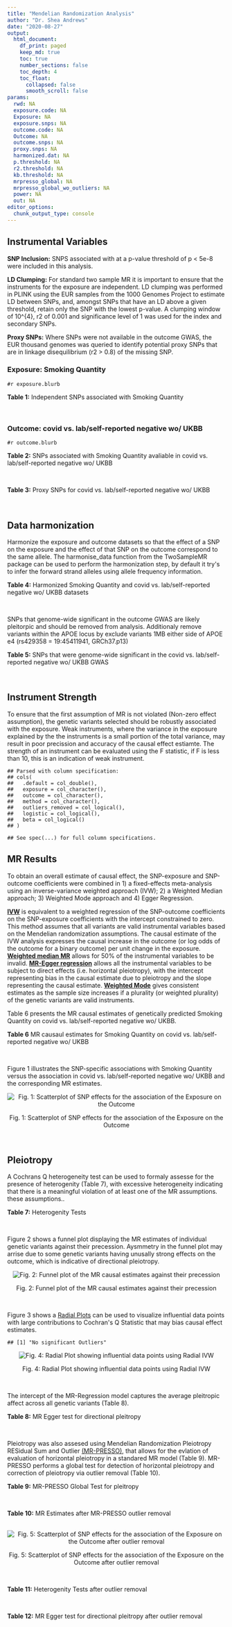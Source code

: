 ```yaml
---
title: "Mendelian Randomization Analysis"
author: "Dr. Shea Andrews"
date: "2020-08-27"
output:
  html_document:
    df_print: paged
    keep_md: true
    toc: true
    number_sections: false
    toc_depth: 4
    toc_float:
      collapsed: false
      smooth_scroll: false
params:
  rwd: NA
  exposure.code: NA
  Exposure: NA
  exposure.snps: NA
  outcome.code: NA
  Outcome: NA
  outcome.snps: NA
  proxy.snps: NA
  harmonized.dat: NA
  p.threshold: NA
  r2.threshold: NA
  kb.threshold: NA
  mrpresso_global: NA
  mrpresso_global_wo_outliers: NA
  power: NA
  out: NA
editor_options:
  chunk_output_type: console
---
```







## Instrumental Variables
**SNP Inclusion:** SNPS associated with at a p-value threshold of p < 5e-8 were included in this analysis.
<br>

**LD Clumping:** For standard two sample MR it is important to ensure that the instruments for the exposure are independent. LD clumping was performed in PLINK using the EUR samples from the 1000 Genomes Project to estimate LD between SNPs, and, amongst SNPs that have an LD above a given threshold, retain only the SNP with the lowest p-value. A clumping window of 10^{4}, r2 of 0.001 and significance level of 1 was used for the index and secondary SNPs.
<br>

**Proxy SNPs:** Where SNPs were not available in the outcome GWAS, the EUR thousand genomes was queried to identify potential proxy SNPs that are in linkage disequilibrium (r2 > 0.8) of the missing SNP.
<br>

### Exposure: Smoking Quantity
`#r exposure.blurb`
<br>

**Table 1:** Independent SNPs associated with Smoking Quantity
<div data-pagedtable="false">
  <script data-pagedtable-source type="application/json">
{"columns":[{"label":["SNP"],"name":[1],"type":["chr"],"align":["left"]},{"label":["CHROM"],"name":[2],"type":["dbl"],"align":["right"]},{"label":["POS"],"name":[3],"type":["dbl"],"align":["right"]},{"label":["REF"],"name":[4],"type":["chr"],"align":["left"]},{"label":["ALT"],"name":[5],"type":["chr"],"align":["left"]},{"label":["AF"],"name":[6],"type":["dbl"],"align":["right"]},{"label":["BETA"],"name":[7],"type":["dbl"],"align":["right"]},{"label":["SE"],"name":[8],"type":["dbl"],"align":["right"]},{"label":["Z"],"name":[9],"type":["dbl"],"align":["right"]},{"label":["P"],"name":[10],"type":["dbl"],"align":["right"]},{"label":["N"],"name":[11],"type":["dbl"],"align":["right"]},{"label":["TRAIT"],"name":[12],"type":["chr"],"align":["left"]}],"data":[{"1":"rs2072659","2":"1","3":"154548521","4":"C","5":"G","6":"0.1050","7":"-0.0359","8":"0.00526","9":"-6.825095","10":"1.71e-12","11":"263954","12":"smkcpd"},{"1":"rs2084533","2":"3","3":"16872929","4":"C","5":"T","6":"0.3190","7":"0.0166","8":"0.00293","9":"5.665529","10":"1.22e-08","11":"263954","12":"smkcpd"},{"1":"rs7431710","2":"3","3":"48935583","4":"G","5":"A","6":"0.6440","7":"-0.0173","8":"0.00287","9":"-6.027875","10":"1.82e-09","11":"263954","12":"smkcpd"},{"1":"rs11725618","2":"4","3":"67053769","4":"T","5":"C","6":"0.2870","7":"0.0187","8":"0.00319","9":"5.862069","10":"4.67e-09","11":"263954","12":"smkcpd"},{"1":"rs787362","2":"4","3":"67904931","4":"T","5":"A","6":"0.4520","7":"0.0151","8":"0.00276","9":"5.471014","10":"4.50e-08","11":"263954","12":"smkcpd"},{"1":"rs806798","2":"6","3":"26214473","4":"T","5":"C","6":"0.5430","7":"-0.0155","8":"0.00279","9":"-5.555556","10":"2.48e-08","11":"263954","12":"smkcpd"},{"1":"rs215600","2":"7","3":"32333642","4":"G","5":"A","6":"0.6400","7":"-0.0246","8":"0.00287","9":"-8.571429","10":"1.10e-17","11":"263954","12":"smkcpd"},{"1":"rs73229090","2":"8","3":"27442127","4":"C","5":"A","6":"0.1130","7":"0.0282","8":"0.00447","9":"6.308725","10":"2.44e-10","11":"263954","12":"smkcpd"},{"1":"rs58379124","2":"8","3":"42579203","4":"T","5":"C","6":"0.7480","7":"0.0337","8":"0.00331","9":"10.181269","10":"9.00e-25","11":"263954","12":"smkcpd"},{"1":"rs790564","2":"8","3":"64604218","4":"A","5":"C","6":"0.7190","7":"-0.0205","8":"0.00310","9":"-6.612903","10":"3.97e-11","11":"263954","12":"smkcpd"},{"1":"rs3025383","2":"9","3":"136502369","4":"T","5":"C","6":"0.1800","7":"-0.0292","8":"0.00359","9":"-8.133705","10":"2.22e-16","11":"263954","12":"smkcpd"},{"1":"rs7951365","2":"11","3":"16377044","4":"T","5":"C","6":"0.3060","7":"0.0196","8":"0.00301","9":"6.511628","10":"6.63e-11","11":"263954","12":"smkcpd"},{"1":"rs75494138","2":"11","3":"46465361","4":"C","5":"T","6":"0.0618","7":"0.0295","8":"0.00523","9":"5.640535","10":"1.45e-08","11":"263954","12":"smkcpd"},{"1":"rs7928017","2":"11","3":"113448762","4":"C","5":"A","6":"0.4130","7":"-0.0165","8":"0.00280","9":"-5.892857","10":"3.14e-09","11":"263954","12":"smkcpd"},{"1":"rs632811","2":"15","3":"59155050","4":"A","5":"G","6":"0.3510","7":"-0.0190","8":"0.00328","9":"-5.792683","10":"1.03e-08","11":"263954","12":"smkcpd"},{"1":"rs8034191","2":"15","3":"78806023","4":"T","5":"C","6":"0.3280","7":"0.0906","8":"0.00292","9":"31.027397","10":"4.80e-211","11":"263954","12":"smkcpd"},{"1":"rs2386571","2":"16","3":"52074123","4":"A","5":"C","6":"0.5700","7":"-0.0159","8":"0.00278","9":"-5.719424","10":"1.03e-08","11":"263954","12":"smkcpd"},{"1":"rs4785587","2":"16","3":"89772619","4":"G","5":"A","6":"0.5110","7":"-0.0171","8":"0.00283","9":"-6.042403","10":"1.27e-09","11":"263954","12":"smkcpd"},{"1":"rs895330","2":"19","3":"4060707","4":"C","5":"G","6":"0.2060","7":"-0.0198","8":"0.00360","9":"-5.500000","10":"2.68e-08","11":"263954","12":"smkcpd"},{"1":"rs34406232","2":"19","3":"41305530","4":"C","5":"A","6":"0.0259","7":"-0.0739","8":"0.00833","9":"-8.871549","10":"1.33e-18","11":"263954","12":"smkcpd"},{"1":"rs56113850","2":"19","3":"41353107","4":"T","5":"C","6":"0.5680","7":"0.0560","8":"0.00291","9":"19.243986","10":"1.10e-81","11":"263954","12":"smkcpd"},{"1":"rs2424888","2":"20","3":"31047533","4":"G","5":"A","6":"0.4050","7":"0.0170","8":"0.00287","9":"5.923345","10":"2.76e-09","11":"263954","12":"smkcpd"},{"1":"rs2273500","2":"20","3":"61986949","4":"T","5":"C","6":"0.1590","7":"0.0347","8":"0.00398","9":"8.718593","10":"2.47e-18","11":"263954","12":"smkcpd"}],"options":{"columns":{"min":{},"max":[10]},"rows":{"min":[10],"max":[10]},"pages":{}}}
  </script>
</div>
<br>

### Outcome: covid vs. lab/self-reported negative wo/ UKBB
`#r outcome.blurb`
<br>

**Table 2:** SNPs associated with Smoking Quantity avaliable in covid vs. lab/self-reported negative wo/ UKBB
<div data-pagedtable="false">
  <script data-pagedtable-source type="application/json">
{"columns":[{"label":["SNP"],"name":[1],"type":["chr"],"align":["left"]},{"label":["CHROM"],"name":[2],"type":["dbl"],"align":["right"]},{"label":["POS"],"name":[3],"type":["dbl"],"align":["right"]},{"label":["REF"],"name":[4],"type":["chr"],"align":["left"]},{"label":["ALT"],"name":[5],"type":["chr"],"align":["left"]},{"label":["AF"],"name":[6],"type":["dbl"],"align":["right"]},{"label":["BETA"],"name":[7],"type":["dbl"],"align":["right"]},{"label":["SE"],"name":[8],"type":["dbl"],"align":["right"]},{"label":["Z"],"name":[9],"type":["dbl"],"align":["right"]},{"label":["P"],"name":[10],"type":["dbl"],"align":["right"]},{"label":["N"],"name":[11],"type":["dbl"],"align":["right"]},{"label":["TRAIT"],"name":[12],"type":["chr"],"align":["left"]}],"data":[{"1":"rs2072659","2":"1","3":"154548521","4":"C","5":"G","6":"0.1007260","7":"-0.07199500","8":"0.078805","9":"-0.913584163","10":"0.36090","11":"5","12":"covid_vs._lab/self-reported_negative__woUKBB"},{"1":"rs2084533","2":"3","3":"16872929","4":"C","5":"T","6":"0.3500730","7":"-0.02886700","8":"0.044451","9":"-0.649412000","10":"0.51610","11":"6","12":"covid_vs._lab/self-reported_negative__woUKBB"},{"1":"rs7431710","2":"3","3":"48935583","4":"G","5":"A","6":"0.6480000","7":"-0.00210010","8":"0.044872","9":"-0.046802015","10":"0.96270","11":"6","12":"covid_vs._lab/self-reported_negative__woUKBB"},{"1":"rs11725618","2":"4","3":"67053769","4":"T","5":"C","6":"0.3133190","7":"-0.00099733","8":"0.050621","9":"-0.019701902","10":"0.98430","11":"5","12":"covid_vs._lab/self-reported_negative__woUKBB"},{"1":"rs787362","2":"4","3":"67904931","4":"T","5":"A","6":"0.4696250","7":"-0.05044000","8":"0.042737","9":"-1.180241945","10":"0.23790","11":"6","12":"covid_vs._lab/self-reported_negative__woUKBB"},{"1":"rs806798","2":"6","3":"26214473","4":"T","5":"C","6":"0.5404810","7":"-0.01689300","8":"0.042366","9":"-0.398739555","10":"0.69010","11":"6","12":"covid_vs._lab/self-reported_negative__woUKBB"},{"1":"rs215600","2":"7","3":"32333642","4":"G","5":"A","6":"0.6815510","7":"0.06052200","8":"0.043764","9":"1.382917466","10":"0.16670","11":"6","12":"covid_vs._lab/self-reported_negative__woUKBB"},{"1":"rs73229090","2":"8","3":"27442127","4":"C","5":"A","6":"0.1161950","7":"0.05153800","8":"0.068799","9":"0.749109725","10":"0.45380","11":"6","12":"covid_vs._lab/self-reported_negative__woUKBB"},{"1":"rs58379124","2":"8","3":"42579203","4":"T","5":"C","6":"0.7637810","7":"-0.00785630","8":"0.050670","9":"-0.155048352","10":"0.87680","11":"5","12":"covid_vs._lab/self-reported_negative__woUKBB"},{"1":"rs790564","2":"8","3":"64604218","4":"A","5":"C","6":"0.7583510","7":"0.07720800","8":"0.048791","9":"1.582422988","10":"0.11360","11":"6","12":"covid_vs._lab/self-reported_negative__woUKBB"},{"1":"rs3025383","2":"9","3":"136502369","4":"T","5":"C","6":"0.1737550","7":"-0.09184800","8":"0.055655","9":"-1.650309945","10":"0.09888","11":"5","12":"covid_vs._lab/self-reported_negative__woUKBB"},{"1":"rs7951365","2":"11","3":"16377044","4":"T","5":"C","6":"0.2905450","7":"0.00391930","8":"0.047414","9":"0.082661239","10":"0.93410","11":"5","12":"covid_vs._lab/self-reported_negative__woUKBB"},{"1":"rs75494138","2":"11","3":"46465361","4":"C","5":"T","6":"0.0567235","7":"0.07269900","8":"0.076340","9":"0.952305476","10":"0.34090","11":"6","12":"covid_vs._lab/self-reported_negative__woUKBB"},{"1":"rs7928017","2":"11","3":"113448762","4":"C","5":"A","6":"0.3851890","7":"-0.03878500","8":"0.042484","9":"-0.912931927","10":"0.36130","11":"6","12":"covid_vs._lab/self-reported_negative__woUKBB"},{"1":"rs632811","2":"15","3":"59155050","4":"A","5":"G","6":"0.3428420","7":"0.12393000","8":"0.080242","9":"1.544453030","10":"0.12250","11":"5","12":"covid_vs._lab/self-reported_negative__woUKBB"},{"1":"rs8034191","2":"15","3":"78806023","4":"T","5":"C","6":"0.3331520","7":"-0.00709190","8":"0.044441","9":"-0.159580117","10":"0.87320","11":"6","12":"covid_vs._lab/self-reported_negative__woUKBB"},{"1":"rs2386571","2":"16","3":"52074123","4":"A","5":"C","6":"0.6096360","7":"0.05074000","8":"0.043404","9":"1.169016680","10":"0.24240","11":"5","12":"covid_vs._lab/self-reported_negative__woUKBB"},{"1":"rs4785587","2":"16","3":"89772619","4":"G","5":"A","6":"0.5620230","7":"0.06023500","8":"0.044544","9":"1.352258441","10":"0.17630","11":"5","12":"covid_vs._lab/self-reported_negative__woUKBB"},{"1":"rs895330","2":"19","3":"4060707","4":"C","5":"G","6":"0.1496550","7":"0.08305300","8":"0.055207","9":"1.504392559","10":"0.13250","11":"5","12":"covid_vs._lab/self-reported_negative__woUKBB"},{"1":"rs34406232","2":"19","3":"41305530","4":"C","5":"A","6":"0.0251468","7":"-0.03042400","8":"0.121860","9":"-0.249663548","10":"0.80280","11":"6","12":"covid_vs._lab/self-reported_negative__woUKBB"},{"1":"rs56113850","2":"19","3":"41353107","4":"T","5":"C","6":"0.5750370","7":"0.02157200","8":"0.045515","9":"0.473953642","10":"0.63550","11":"4","12":"covid_vs._lab/self-reported_negative__woUKBB"},{"1":"rs2424888","2":"20","3":"31047533","4":"G","5":"A","6":"0.4344230","7":"-0.04345300","8":"0.083968","9":"-0.517494760","10":"0.60480","11":"4","12":"covid_vs._lab/self-reported_negative__woUKBB"},{"1":"rs2273500","2":"20","3":"61986949","4":"T","5":"C","6":"0.1678790","7":"-0.00049174","8":"0.060481","9":"-0.008130487","10":"0.99350","11":"6","12":"covid_vs._lab/self-reported_negative__woUKBB"}],"options":{"columns":{"min":{},"max":[10]},"rows":{"min":[10],"max":[10]},"pages":{}}}
  </script>
</div>
<br>

**Table 3:** Proxy SNPs for covid vs. lab/self-reported negative wo/ UKBB
<div data-pagedtable="false">
  <script data-pagedtable-source type="application/json">
{"columns":[{"label":["proxy.outcome"],"name":[1],"type":["lgl"],"align":["right"]},{"label":["target_snp"],"name":[2],"type":["lgl"],"align":["right"]},{"label":["proxy_snp"],"name":[3],"type":["lgl"],"align":["right"]},{"label":["ld.r2"],"name":[4],"type":["lgl"],"align":["right"]},{"label":["Dprime"],"name":[5],"type":["lgl"],"align":["right"]},{"label":["ref.proxy"],"name":[6],"type":["lgl"],"align":["right"]},{"label":["alt.proxy"],"name":[7],"type":["lgl"],"align":["right"]},{"label":["CHROM"],"name":[8],"type":["lgl"],"align":["right"]},{"label":["POS"],"name":[9],"type":["lgl"],"align":["right"]},{"label":["ALT.proxy"],"name":[10],"type":["lgl"],"align":["right"]},{"label":["REF.proxy"],"name":[11],"type":["lgl"],"align":["right"]},{"label":["AF"],"name":[12],"type":["lgl"],"align":["right"]},{"label":["BETA"],"name":[13],"type":["lgl"],"align":["right"]},{"label":["SE"],"name":[14],"type":["lgl"],"align":["right"]},{"label":["P"],"name":[15],"type":["lgl"],"align":["right"]},{"label":["N"],"name":[16],"type":["lgl"],"align":["right"]},{"label":["ref"],"name":[17],"type":["lgl"],"align":["right"]},{"label":["alt"],"name":[18],"type":["lgl"],"align":["right"]},{"label":["ALT"],"name":[19],"type":["lgl"],"align":["right"]},{"label":["REF"],"name":[20],"type":["lgl"],"align":["right"]},{"label":["PHASE"],"name":[21],"type":["lgl"],"align":["right"]}],"data":[{"1":"NA","2":"NA","3":"NA","4":"NA","5":"NA","6":"NA","7":"NA","8":"NA","9":"NA","10":"NA","11":"NA","12":"NA","13":"NA","14":"NA","15":"NA","16":"NA","17":"NA","18":"NA","19":"NA","20":"NA","21":"NA"}],"options":{"columns":{"min":{},"max":[10]},"rows":{"min":[10],"max":[10]},"pages":{}}}
  </script>
</div>
<br>

## Data harmonization
Harmonize the exposure and outcome datasets so that the effect of a SNP on the exposure and the effect of that SNP on the outcome correspond to the same allele. The harmonise_data function from the TwoSampleMR package can be used to perform the harmonization step, by default it try's to infer the forward strand alleles using allele frequency information.
<br>

**Table 4:** Harmonized Smoking Quantity and covid vs. lab/self-reported negative wo/ UKBB datasets
<div data-pagedtable="false">
  <script data-pagedtable-source type="application/json">
{"columns":[{"label":["SNP"],"name":[1],"type":["chr"],"align":["left"]},{"label":["effect_allele.exposure"],"name":[2],"type":["chr"],"align":["left"]},{"label":["other_allele.exposure"],"name":[3],"type":["chr"],"align":["left"]},{"label":["effect_allele.outcome"],"name":[4],"type":["chr"],"align":["left"]},{"label":["other_allele.outcome"],"name":[5],"type":["chr"],"align":["left"]},{"label":["beta.exposure"],"name":[6],"type":["dbl"],"align":["right"]},{"label":["beta.outcome"],"name":[7],"type":["dbl"],"align":["right"]},{"label":["eaf.exposure"],"name":[8],"type":["dbl"],"align":["right"]},{"label":["eaf.outcome"],"name":[9],"type":["dbl"],"align":["right"]},{"label":["remove"],"name":[10],"type":["lgl"],"align":["right"]},{"label":["palindromic"],"name":[11],"type":["lgl"],"align":["right"]},{"label":["ambiguous"],"name":[12],"type":["lgl"],"align":["right"]},{"label":["id.outcome"],"name":[13],"type":["chr"],"align":["left"]},{"label":["chr.outcome"],"name":[14],"type":["dbl"],"align":["right"]},{"label":["pos.outcome"],"name":[15],"type":["dbl"],"align":["right"]},{"label":["se.outcome"],"name":[16],"type":["dbl"],"align":["right"]},{"label":["z.outcome"],"name":[17],"type":["dbl"],"align":["right"]},{"label":["pval.outcome"],"name":[18],"type":["dbl"],"align":["right"]},{"label":["samplesize.outcome"],"name":[19],"type":["dbl"],"align":["right"]},{"label":["outcome"],"name":[20],"type":["chr"],"align":["left"]},{"label":["mr_keep.outcome"],"name":[21],"type":["lgl"],"align":["right"]},{"label":["pval_origin.outcome"],"name":[22],"type":["chr"],"align":["left"]},{"label":["chr.exposure"],"name":[23],"type":["dbl"],"align":["right"]},{"label":["pos.exposure"],"name":[24],"type":["dbl"],"align":["right"]},{"label":["se.exposure"],"name":[25],"type":["dbl"],"align":["right"]},{"label":["z.exposure"],"name":[26],"type":["dbl"],"align":["right"]},{"label":["pval.exposure"],"name":[27],"type":["dbl"],"align":["right"]},{"label":["samplesize.exposure"],"name":[28],"type":["dbl"],"align":["right"]},{"label":["exposure"],"name":[29],"type":["chr"],"align":["left"]},{"label":["mr_keep.exposure"],"name":[30],"type":["lgl"],"align":["right"]},{"label":["pval_origin.exposure"],"name":[31],"type":["chr"],"align":["left"]},{"label":["id.exposure"],"name":[32],"type":["chr"],"align":["left"]},{"label":["action"],"name":[33],"type":["dbl"],"align":["right"]},{"label":["mr_keep"],"name":[34],"type":["lgl"],"align":["right"]},{"label":["pt"],"name":[35],"type":["dbl"],"align":["right"]},{"label":["pleitropy_keep"],"name":[36],"type":["lgl"],"align":["right"]},{"label":["mrpresso_RSSobs"],"name":[37],"type":["lgl"],"align":["right"]},{"label":["mrpresso_pval"],"name":[38],"type":["lgl"],"align":["right"]},{"label":["mrpresso_keep"],"name":[39],"type":["lgl"],"align":["right"]}],"data":[{"1":"rs11725618","2":"C","3":"T","4":"C","5":"T","6":"0.0187","7":"-0.00099733","8":"0.2870","9":"0.3133190","10":"FALSE","11":"FALSE","12":"FALSE","13":"GwiWxt","14":"4","15":"67053769","16":"0.050621","17":"-0.019701902","18":"0.98430","19":"5","20":"covidhgi2020anaC1v2woUKBB","21":"TRUE","22":"reported","23":"4","24":"67053769","25":"0.00319","26":"5.862069","27":"4.67e-09","28":"263954","29":"Liu2019smkcpd","30":"TRUE","31":"reported","32":"iIfkul","33":"2","34":"TRUE","35":"5e-08","36":"TRUE","37":"NA","38":"NA","39":"TRUE"},{"1":"rs2072659","2":"G","3":"C","4":"G","5":"C","6":"-0.0359","7":"-0.07199500","8":"0.1050","9":"0.1007260","10":"FALSE","11":"TRUE","12":"FALSE","13":"GwiWxt","14":"1","15":"154548521","16":"0.078805","17":"-0.913584163","18":"0.36090","19":"5","20":"covidhgi2020anaC1v2woUKBB","21":"TRUE","22":"reported","23":"1","24":"154548521","25":"0.00526","26":"-6.825095","27":"1.71e-12","28":"263954","29":"Liu2019smkcpd","30":"TRUE","31":"reported","32":"iIfkul","33":"2","34":"TRUE","35":"5e-08","36":"TRUE","37":"NA","38":"NA","39":"TRUE"},{"1":"rs2084533","2":"T","3":"C","4":"T","5":"C","6":"0.0166","7":"-0.02886700","8":"0.3190","9":"0.3500730","10":"FALSE","11":"FALSE","12":"FALSE","13":"GwiWxt","14":"3","15":"16872929","16":"0.044451","17":"-0.649412000","18":"0.51610","19":"6","20":"covidhgi2020anaC1v2woUKBB","21":"TRUE","22":"reported","23":"3","24":"16872929","25":"0.00293","26":"5.665529","27":"1.22e-08","28":"263954","29":"Liu2019smkcpd","30":"TRUE","31":"reported","32":"iIfkul","33":"2","34":"TRUE","35":"5e-08","36":"TRUE","37":"NA","38":"NA","39":"TRUE"},{"1":"rs215600","2":"A","3":"G","4":"A","5":"G","6":"-0.0246","7":"0.06052200","8":"0.6400","9":"0.6815510","10":"FALSE","11":"FALSE","12":"FALSE","13":"GwiWxt","14":"7","15":"32333642","16":"0.043764","17":"1.382917466","18":"0.16670","19":"6","20":"covidhgi2020anaC1v2woUKBB","21":"TRUE","22":"reported","23":"7","24":"32333642","25":"0.00287","26":"-8.571429","27":"1.10e-17","28":"263954","29":"Liu2019smkcpd","30":"TRUE","31":"reported","32":"iIfkul","33":"2","34":"TRUE","35":"5e-08","36":"TRUE","37":"NA","38":"NA","39":"TRUE"},{"1":"rs2273500","2":"C","3":"T","4":"C","5":"T","6":"0.0347","7":"-0.00049174","8":"0.1590","9":"0.1678790","10":"FALSE","11":"FALSE","12":"FALSE","13":"GwiWxt","14":"20","15":"61986949","16":"0.060481","17":"-0.008130487","18":"0.99350","19":"6","20":"covidhgi2020anaC1v2woUKBB","21":"TRUE","22":"reported","23":"20","24":"61986949","25":"0.00398","26":"8.718593","27":"2.47e-18","28":"263954","29":"Liu2019smkcpd","30":"TRUE","31":"reported","32":"iIfkul","33":"2","34":"TRUE","35":"5e-08","36":"TRUE","37":"NA","38":"NA","39":"TRUE"},{"1":"rs2386571","2":"C","3":"A","4":"C","5":"A","6":"-0.0159","7":"0.05074000","8":"0.5700","9":"0.6096360","10":"FALSE","11":"FALSE","12":"FALSE","13":"GwiWxt","14":"16","15":"52074123","16":"0.043404","17":"1.169016680","18":"0.24240","19":"5","20":"covidhgi2020anaC1v2woUKBB","21":"TRUE","22":"reported","23":"16","24":"52074123","25":"0.00278","26":"-5.719424","27":"1.03e-08","28":"263954","29":"Liu2019smkcpd","30":"TRUE","31":"reported","32":"iIfkul","33":"2","34":"TRUE","35":"5e-08","36":"TRUE","37":"NA","38":"NA","39":"TRUE"},{"1":"rs2424888","2":"A","3":"G","4":"A","5":"G","6":"0.0170","7":"-0.04345300","8":"0.4050","9":"0.4344230","10":"FALSE","11":"FALSE","12":"FALSE","13":"GwiWxt","14":"20","15":"31047533","16":"0.083968","17":"-0.517494760","18":"0.60480","19":"4","20":"covidhgi2020anaC1v2woUKBB","21":"TRUE","22":"reported","23":"20","24":"31047533","25":"0.00287","26":"5.923345","27":"2.76e-09","28":"263954","29":"Liu2019smkcpd","30":"TRUE","31":"reported","32":"iIfkul","33":"2","34":"TRUE","35":"5e-08","36":"TRUE","37":"NA","38":"NA","39":"TRUE"},{"1":"rs3025383","2":"C","3":"T","4":"C","5":"T","6":"-0.0292","7":"-0.09184800","8":"0.1800","9":"0.1737550","10":"FALSE","11":"FALSE","12":"FALSE","13":"GwiWxt","14":"9","15":"136502369","16":"0.055655","17":"-1.650309945","18":"0.09888","19":"5","20":"covidhgi2020anaC1v2woUKBB","21":"TRUE","22":"reported","23":"9","24":"136502369","25":"0.00359","26":"-8.133705","27":"2.22e-16","28":"263954","29":"Liu2019smkcpd","30":"TRUE","31":"reported","32":"iIfkul","33":"2","34":"TRUE","35":"5e-08","36":"TRUE","37":"NA","38":"NA","39":"TRUE"},{"1":"rs34406232","2":"A","3":"C","4":"A","5":"C","6":"-0.0739","7":"-0.03042400","8":"0.0259","9":"0.0251468","10":"FALSE","11":"FALSE","12":"FALSE","13":"GwiWxt","14":"19","15":"41305530","16":"0.121860","17":"-0.249663548","18":"0.80280","19":"6","20":"covidhgi2020anaC1v2woUKBB","21":"TRUE","22":"reported","23":"19","24":"41305530","25":"0.00833","26":"-8.871549","27":"1.33e-18","28":"263954","29":"Liu2019smkcpd","30":"TRUE","31":"reported","32":"iIfkul","33":"2","34":"TRUE","35":"5e-08","36":"TRUE","37":"NA","38":"NA","39":"TRUE"},{"1":"rs4785587","2":"A","3":"G","4":"A","5":"G","6":"-0.0171","7":"0.06023500","8":"0.5110","9":"0.5620230","10":"FALSE","11":"FALSE","12":"FALSE","13":"GwiWxt","14":"16","15":"89772619","16":"0.044544","17":"1.352258441","18":"0.17630","19":"5","20":"covidhgi2020anaC1v2woUKBB","21":"TRUE","22":"reported","23":"16","24":"89772619","25":"0.00283","26":"-6.042403","27":"1.27e-09","28":"263954","29":"Liu2019smkcpd","30":"TRUE","31":"reported","32":"iIfkul","33":"2","34":"TRUE","35":"5e-08","36":"TRUE","37":"NA","38":"NA","39":"TRUE"},{"1":"rs56113850","2":"C","3":"T","4":"C","5":"T","6":"0.0560","7":"0.02157200","8":"0.5680","9":"0.5750370","10":"FALSE","11":"FALSE","12":"FALSE","13":"GwiWxt","14":"19","15":"41353107","16":"0.045515","17":"0.473953642","18":"0.63550","19":"4","20":"covidhgi2020anaC1v2woUKBB","21":"TRUE","22":"reported","23":"19","24":"41353107","25":"0.00291","26":"19.243986","27":"1.10e-81","28":"263954","29":"Liu2019smkcpd","30":"TRUE","31":"reported","32":"iIfkul","33":"2","34":"TRUE","35":"5e-08","36":"TRUE","37":"NA","38":"NA","39":"TRUE"},{"1":"rs58379124","2":"C","3":"T","4":"C","5":"T","6":"0.0337","7":"-0.00785630","8":"0.7480","9":"0.7637810","10":"FALSE","11":"FALSE","12":"FALSE","13":"GwiWxt","14":"8","15":"42579203","16":"0.050670","17":"-0.155048352","18":"0.87680","19":"5","20":"covidhgi2020anaC1v2woUKBB","21":"TRUE","22":"reported","23":"8","24":"42579203","25":"0.00331","26":"10.181269","27":"9.00e-25","28":"263954","29":"Liu2019smkcpd","30":"TRUE","31":"reported","32":"iIfkul","33":"2","34":"TRUE","35":"5e-08","36":"TRUE","37":"NA","38":"NA","39":"TRUE"},{"1":"rs632811","2":"G","3":"A","4":"G","5":"A","6":"-0.0190","7":"0.12393000","8":"0.3510","9":"0.3428420","10":"FALSE","11":"FALSE","12":"FALSE","13":"GwiWxt","14":"15","15":"59155050","16":"0.080242","17":"1.544453030","18":"0.12250","19":"5","20":"covidhgi2020anaC1v2woUKBB","21":"TRUE","22":"reported","23":"15","24":"59155050","25":"0.00328","26":"-5.792683","27":"1.03e-08","28":"263954","29":"Liu2019smkcpd","30":"TRUE","31":"reported","32":"iIfkul","33":"2","34":"TRUE","35":"5e-08","36":"TRUE","37":"NA","38":"NA","39":"TRUE"},{"1":"rs73229090","2":"A","3":"C","4":"A","5":"C","6":"0.0282","7":"0.05153800","8":"0.1130","9":"0.1161950","10":"FALSE","11":"FALSE","12":"FALSE","13":"GwiWxt","14":"8","15":"27442127","16":"0.068799","17":"0.749109725","18":"0.45380","19":"6","20":"covidhgi2020anaC1v2woUKBB","21":"TRUE","22":"reported","23":"8","24":"27442127","25":"0.00447","26":"6.308725","27":"2.44e-10","28":"263954","29":"Liu2019smkcpd","30":"TRUE","31":"reported","32":"iIfkul","33":"2","34":"TRUE","35":"5e-08","36":"TRUE","37":"NA","38":"NA","39":"TRUE"},{"1":"rs7431710","2":"A","3":"G","4":"A","5":"G","6":"-0.0173","7":"-0.00210010","8":"0.6440","9":"0.6480000","10":"FALSE","11":"FALSE","12":"FALSE","13":"GwiWxt","14":"3","15":"48935583","16":"0.044872","17":"-0.046802015","18":"0.96270","19":"6","20":"covidhgi2020anaC1v2woUKBB","21":"TRUE","22":"reported","23":"3","24":"48935583","25":"0.00287","26":"-6.027875","27":"1.82e-09","28":"263954","29":"Liu2019smkcpd","30":"TRUE","31":"reported","32":"iIfkul","33":"2","34":"TRUE","35":"5e-08","36":"TRUE","37":"NA","38":"NA","39":"TRUE"},{"1":"rs75494138","2":"T","3":"C","4":"T","5":"C","6":"0.0295","7":"0.07269900","8":"0.0618","9":"0.0567235","10":"FALSE","11":"FALSE","12":"FALSE","13":"GwiWxt","14":"11","15":"46465361","16":"0.076340","17":"0.952305476","18":"0.34090","19":"6","20":"covidhgi2020anaC1v2woUKBB","21":"TRUE","22":"reported","23":"11","24":"46465361","25":"0.00523","26":"5.640535","27":"1.45e-08","28":"263954","29":"Liu2019smkcpd","30":"TRUE","31":"reported","32":"iIfkul","33":"2","34":"TRUE","35":"5e-08","36":"TRUE","37":"NA","38":"NA","39":"TRUE"},{"1":"rs787362","2":"A","3":"T","4":"A","5":"T","6":"0.0151","7":"-0.05044000","8":"0.4520","9":"0.4696250","10":"FALSE","11":"TRUE","12":"TRUE","13":"GwiWxt","14":"4","15":"67904931","16":"0.042737","17":"-1.180241945","18":"0.23790","19":"6","20":"covidhgi2020anaC1v2woUKBB","21":"TRUE","22":"reported","23":"4","24":"67904931","25":"0.00276","26":"5.471014","27":"4.50e-08","28":"263954","29":"Liu2019smkcpd","30":"TRUE","31":"reported","32":"iIfkul","33":"2","34":"FALSE","35":"5e-08","36":"TRUE","37":"NA","38":"NA","39":"NA"},{"1":"rs790564","2":"C","3":"A","4":"C","5":"A","6":"-0.0205","7":"0.07720800","8":"0.7190","9":"0.7583510","10":"FALSE","11":"FALSE","12":"FALSE","13":"GwiWxt","14":"8","15":"64604218","16":"0.048791","17":"1.582422988","18":"0.11360","19":"6","20":"covidhgi2020anaC1v2woUKBB","21":"TRUE","22":"reported","23":"8","24":"64604218","25":"0.00310","26":"-6.612903","27":"3.97e-11","28":"263954","29":"Liu2019smkcpd","30":"TRUE","31":"reported","32":"iIfkul","33":"2","34":"TRUE","35":"5e-08","36":"TRUE","37":"NA","38":"NA","39":"TRUE"},{"1":"rs7928017","2":"A","3":"C","4":"A","5":"C","6":"-0.0165","7":"-0.03878500","8":"0.4130","9":"0.3851890","10":"FALSE","11":"FALSE","12":"FALSE","13":"GwiWxt","14":"11","15":"113448762","16":"0.042484","17":"-0.912931927","18":"0.36130","19":"6","20":"covidhgi2020anaC1v2woUKBB","21":"TRUE","22":"reported","23":"11","24":"113448762","25":"0.00280","26":"-5.892857","27":"3.14e-09","28":"263954","29":"Liu2019smkcpd","30":"TRUE","31":"reported","32":"iIfkul","33":"2","34":"TRUE","35":"5e-08","36":"TRUE","37":"NA","38":"NA","39":"TRUE"},{"1":"rs7951365","2":"C","3":"T","4":"C","5":"T","6":"0.0196","7":"0.00391930","8":"0.3060","9":"0.2905450","10":"FALSE","11":"FALSE","12":"FALSE","13":"GwiWxt","14":"11","15":"16377044","16":"0.047414","17":"0.082661239","18":"0.93410","19":"5","20":"covidhgi2020anaC1v2woUKBB","21":"TRUE","22":"reported","23":"11","24":"16377044","25":"0.00301","26":"6.511628","27":"6.63e-11","28":"263954","29":"Liu2019smkcpd","30":"TRUE","31":"reported","32":"iIfkul","33":"2","34":"TRUE","35":"5e-08","36":"TRUE","37":"NA","38":"NA","39":"TRUE"},{"1":"rs8034191","2":"C","3":"T","4":"C","5":"T","6":"0.0906","7":"-0.00709190","8":"0.3280","9":"0.3331520","10":"FALSE","11":"FALSE","12":"FALSE","13":"GwiWxt","14":"15","15":"78806023","16":"0.044441","17":"-0.159580117","18":"0.87320","19":"6","20":"covidhgi2020anaC1v2woUKBB","21":"TRUE","22":"reported","23":"15","24":"78806023","25":"0.00292","26":"31.027397","27":"1.00e-200","28":"263954","29":"Liu2019smkcpd","30":"TRUE","31":"reported","32":"iIfkul","33":"2","34":"TRUE","35":"5e-08","36":"TRUE","37":"NA","38":"NA","39":"TRUE"},{"1":"rs806798","2":"C","3":"T","4":"C","5":"T","6":"-0.0155","7":"-0.01689300","8":"0.5430","9":"0.5404810","10":"FALSE","11":"FALSE","12":"FALSE","13":"GwiWxt","14":"6","15":"26214473","16":"0.042366","17":"-0.398739555","18":"0.69010","19":"6","20":"covidhgi2020anaC1v2woUKBB","21":"TRUE","22":"reported","23":"6","24":"26214473","25":"0.00279","26":"-5.555556","27":"2.48e-08","28":"263954","29":"Liu2019smkcpd","30":"TRUE","31":"reported","32":"iIfkul","33":"2","34":"TRUE","35":"5e-08","36":"TRUE","37":"NA","38":"NA","39":"TRUE"},{"1":"rs895330","2":"G","3":"C","4":"G","5":"C","6":"-0.0198","7":"0.08305300","8":"0.2060","9":"0.1496550","10":"FALSE","11":"TRUE","12":"FALSE","13":"GwiWxt","14":"19","15":"4060707","16":"0.055207","17":"1.504392559","18":"0.13250","19":"5","20":"covidhgi2020anaC1v2woUKBB","21":"TRUE","22":"reported","23":"19","24":"4060707","25":"0.00360","26":"-5.500000","27":"2.68e-08","28":"263954","29":"Liu2019smkcpd","30":"TRUE","31":"reported","32":"iIfkul","33":"2","34":"TRUE","35":"5e-08","36":"TRUE","37":"NA","38":"NA","39":"TRUE"}],"options":{"columns":{"min":{},"max":[10]},"rows":{"min":[10],"max":[10]},"pages":{}}}
  </script>
</div>
<br>

SNPs that genome-wide significant in the outcome GWAS are likely pleitorpic and should be removed from analysis. Additionaly remove variants within the APOE locus by exclude variants 1MB either side of APOE e4 (rs429358 = 19:45411941, GRCh37.p13)
<br>


**Table 5:** SNPs that were genome-wide significant in the covid vs. lab/self-reported negative wo/ UKBB GWAS
<div data-pagedtable="false">
  <script data-pagedtable-source type="application/json">
{"columns":[{"label":["SNP"],"name":[1],"type":["chr"],"align":["left"]},{"label":["chr.outcome"],"name":[2],"type":["dbl"],"align":["right"]},{"label":["pos.outcome"],"name":[3],"type":["dbl"],"align":["right"]},{"label":["pval.exposure"],"name":[4],"type":["dbl"],"align":["right"]},{"label":["pval.outcome"],"name":[5],"type":["dbl"],"align":["right"]}],"data":[],"options":{"columns":{"min":{},"max":[10]},"rows":{"min":[10],"max":[10]},"pages":{}}}
  </script>
</div>
<br>


## Instrument Strength
To ensure that the first assumption of MR is not violated (Non-zero effect assumption), the genetic variants selected should be robustly associated with the exposure. Weak instruments, where the variance in the exposure explained by the the instruments is a small portion of the total variance, may result in poor precission and accuracy of the causal effect estiamte. The strength of an instrument can be evaluated using the F statistic, if F is less than 10, this is an indication of weak instrument.


```
## Parsed with column specification:
## cols(
##   .default = col_double(),
##   exposure = col_character(),
##   outcome = col_character(),
##   method = col_character(),
##   outliers_removed = col_logical(),
##   logistic = col_logical(),
##   beta = col_logical()
## )
```

```
## See spec(...) for full column specifications.
```

<div data-pagedtable="false">
  <script data-pagedtable-source type="application/json">
{"columns":[{"label":["outliers_removed"],"name":[1],"type":["lgl"],"align":["right"]},{"label":["pve.exposure"],"name":[2],"type":["dbl"],"align":["right"]},{"label":["F"],"name":[3],"type":["dbl"],"align":["right"]},{"label":["Alpha"],"name":[4],"type":["dbl"],"align":["right"]},{"label":["NCP"],"name":[5],"type":["dbl"],"align":["right"]},{"label":["Power"],"name":[6],"type":["dbl"],"align":["right"]}],"data":[{"1":"FALSE","2":"0.008433387","3":"102.0347","4":"0.05","5":"0.1204395","6":"0.06390814"}],"options":{"columns":{"min":{},"max":[10]},"rows":{"min":[10],"max":[10]},"pages":{}}}
  </script>
</div>

##  MR Results
To obtain an overall estimate of causal effect, the SNP-exposure and SNP-outcome coefficients were combined in 1) a fixed-effects meta-analysis using an inverse-variance weighted approach (IVW); 2) a Weighted Median approach; 3) Weighted Mode approach and 4) Egger Regression.


[**IVW**](https://doi.org/10.1002/gepi.21758) is equivalent to a weighted regression of the SNP-outcome coefficients on the SNP-exposure coefficients with the intercept constrained to zero. This method assumes that all variants are valid instrumental variables based on the Mendelian randomization assumptions. The causal estimate of the IVW analysis expresses the causal increase in the outcome (or log odds of the outcome for a binary outcome) per unit change in the exposure. [**Weighted median MR**](https://doi.org/10.1002/gepi.21965) allows for 50% of the instrumental variables to be invalid. [**MR-Egger regression**](https://doi.org/10.1093/ije/dyw220) allows all the instrumental variables to be subject to direct effects (i.e. horizontal pleiotropy), with the intercept representing bias in the causal estimate due to pleiotropy and the slope representing the causal estimate. [**Weighted Mode**](https://doi.org/10.1093/ije/dyx102) gives consistent estimates as the sample size increases if a plurality (or weighted plurality) of the genetic variants are valid instruments.
<br>



Table 6 presents the MR causal estimates of genetically predicted Smoking Quantity on covid vs. lab/self-reported negative wo/ UKBB.
<br>

**Table 6** MR causaul estimates for Smoking Quantity on covid vs. lab/self-reported negative wo/ UKBB
<div data-pagedtable="false">
  <script data-pagedtable-source type="application/json">
{"columns":[{"label":["id.exposure"],"name":[1],"type":["chr"],"align":["left"]},{"label":["id.outcome"],"name":[2],"type":["chr"],"align":["left"]},{"label":["outcome"],"name":[3],"type":["fctr"],"align":["left"]},{"label":["exposure"],"name":[4],"type":["fctr"],"align":["left"]},{"label":["method"],"name":[5],"type":["fctr"],"align":["left"]},{"label":["nsnp"],"name":[6],"type":["int"],"align":["right"]},{"label":["b"],"name":[7],"type":["dbl"],"align":["right"]},{"label":["se"],"name":[8],"type":["dbl"],"align":["right"]},{"label":["pval"],"name":[9],"type":["dbl"],"align":["right"]}],"data":[{"1":"iIfkul","2":"GwiWxt","3":"covidhgi2020anaC1v2woUKBB","4":"Liu2019smkcpd","5":"Inverse variance weighted (fixed effects)","6":"22","7":"-0.08833349","8":"0.3246270","9":"0.7855392"},{"1":"iIfkul","2":"GwiWxt","3":"covidhgi2020anaC1v2woUKBB","4":"Liu2019smkcpd","5":"Weighted median","6":"22","7":"-0.06556011","8":"0.4485189","9":"0.8837870"},{"1":"iIfkul","2":"GwiWxt","3":"covidhgi2020anaC1v2woUKBB","4":"Liu2019smkcpd","5":"Weighted mode","6":"22","7":"0.09233166","8":"0.4017942","9":"0.8204720"},{"1":"iIfkul","2":"GwiWxt","3":"covidhgi2020anaC1v2woUKBB","4":"Liu2019smkcpd","5":"MR Egger","6":"22","7":"0.49637249","8":"0.5672760","9":"0.3919554"}],"options":{"columns":{"min":{},"max":[10]},"rows":{"min":[10],"max":[10]},"pages":{}}}
  </script>
</div>
<br>

Figure 1 illustrates the SNP-specific associations with Smoking Quantity versus the association in covid vs. lab/self-reported negative wo/ UKBB and the corresponding MR estimates.
<br>

<div class="figure" style="text-align: center">
<img src="/sc/arion/projects/LOAD/shea/Projects/MRcovid/results/MRcovid/Liu2019smkcpd/covidhgi2020anaC1v2woUKBB/Liu2019smkcpd_5e-8_covidhgi2020anaC1v2woUKBB_MR_Analaysis_files/figure-html/scatter_plot-1.png" alt="Fig. 1: Scatterplot of SNP effects for the association of the Exposure on the Outcome"  />
<p class="caption">Fig. 1: Scatterplot of SNP effects for the association of the Exposure on the Outcome</p>
</div>
<br>


## Pleiotropy
A Cochrans Q heterogeneity test can be used to formaly assesse for the presence of heterogenity (Table 7), with excessive heterogeneity indicating that there is a meaningful violation of at least one of the MR assumptions.
these assumptions..
<br>

**Table 7:** Heterogenity Tests
<div data-pagedtable="false">
  <script data-pagedtable-source type="application/json">
{"columns":[{"label":["id.exposure"],"name":[1],"type":["chr"],"align":["left"]},{"label":["id.outcome"],"name":[2],"type":["chr"],"align":["left"]},{"label":["outcome"],"name":[3],"type":["fctr"],"align":["left"]},{"label":["exposure"],"name":[4],"type":["fctr"],"align":["left"]},{"label":["method"],"name":[5],"type":["fctr"],"align":["left"]},{"label":["Q"],"name":[6],"type":["dbl"],"align":["right"]},{"label":["Q_df"],"name":[7],"type":["dbl"],"align":["right"]},{"label":["Q_pval"],"name":[8],"type":["dbl"],"align":["right"]}],"data":[{"1":"iIfkul","2":"GwiWxt","3":"covidhgi2020anaC1v2woUKBB","4":"Liu2019smkcpd","5":"MR Egger","6":"17.66063","7":"20","8":"0.6097531"},{"1":"iIfkul","2":"GwiWxt","3":"covidhgi2020anaC1v2woUKBB","4":"Liu2019smkcpd","5":"Inverse variance weighted","6":"19.24035","7":"21","8":"0.5697252"}],"options":{"columns":{"min":{},"max":[10]},"rows":{"min":[10],"max":[10]},"pages":{}}}
  </script>
</div>
<br>

Figure 2 shows a funnel plot displaying the MR estimates of individual genetic variants against their precession. Aysmmetry in the funnel plot may arrise due to some genetic variants having unusally strong effects on the outcome, which is indicative of directional pleiotropy.
<br>

<div class="figure" style="text-align: center">
<img src="/sc/arion/projects/LOAD/shea/Projects/MRcovid/results/MRcovid/Liu2019smkcpd/covidhgi2020anaC1v2woUKBB/Liu2019smkcpd_5e-8_covidhgi2020anaC1v2woUKBB_MR_Analaysis_files/figure-html/funnel_plot-1.png" alt="Fig. 2: Funnel plot of the MR causal estimates against their precession"  />
<p class="caption">Fig. 2: Funnel plot of the MR causal estimates against their precession</p>
</div>
<br>

Figure 3 shows a [Radial Plots](https://github.com/WSpiller/RadialMR) can be used to visualize influential data points with large contributions to Cochran's Q Statistic that may bias causal effect estimates.




```
## [1] "No significant Outliers"
```

<div class="figure" style="text-align: center">
<img src="/sc/arion/projects/LOAD/shea/Projects/MRcovid/results/MRcovid/Liu2019smkcpd/covidhgi2020anaC1v2woUKBB/Liu2019smkcpd_5e-8_covidhgi2020anaC1v2woUKBB_MR_Analaysis_files/figure-html/Radial_Plot-1.png" alt="Fig. 4: Radial Plot showing influential data points using Radial IVW"  />
<p class="caption">Fig. 4: Radial Plot showing influential data points using Radial IVW</p>
</div>
<br>

The intercept of the MR-Regression model captures the average pleitropic affect across all genetic variants (Table 8).
<br>

**Table 8:** MR Egger test for directional pleitropy
<div data-pagedtable="false">
  <script data-pagedtable-source type="application/json">
{"columns":[{"label":["id.exposure"],"name":[1],"type":["chr"],"align":["left"]},{"label":["id.outcome"],"name":[2],"type":["chr"],"align":["left"]},{"label":["outcome"],"name":[3],"type":["fctr"],"align":["left"]},{"label":["exposure"],"name":[4],"type":["fctr"],"align":["left"]},{"label":["egger_intercept"],"name":[5],"type":["dbl"],"align":["right"]},{"label":["se"],"name":[6],"type":["dbl"],"align":["right"]},{"label":["pval"],"name":[7],"type":["dbl"],"align":["right"]}],"data":[{"1":"iIfkul","2":"GwiWxt","3":"covidhgi2020anaC1v2woUKBB","4":"Liu2019smkcpd","5":"-0.02434788","6":"0.01937188","7":"0.2232828"}],"options":{"columns":{"min":{},"max":[10]},"rows":{"min":[10],"max":[10]},"pages":{}}}
  </script>
</div>
<br>

Pleiotropy was also assesed using Mendelian Randomization Pleiotropy RESidual Sum and Outlier [(MR-PRESSO)](https://doi.org/10.1038/s41588-018-0099-7), that allows for the evlation of evaluation of horizontal pleiotropy in a standared MR model (Table 9). MR-PRESSO performs a global test for detection of horizontal pleiotropy and correction of pleiotropy via outlier removal (Table 10).
<br>

**Table 9:** MR-PRESSO Global Test for pleitropy
<div data-pagedtable="false">
  <script data-pagedtable-source type="application/json">
{"columns":[{"label":["id.exposure"],"name":[1],"type":["chr"],"align":["left"]},{"label":["id.outcome"],"name":[2],"type":["chr"],"align":["left"]},{"label":["outcome"],"name":[3],"type":["chr"],"align":["left"]},{"label":["exposure"],"name":[4],"type":["chr"],"align":["left"]},{"label":["pt"],"name":[5],"type":["dbl"],"align":["right"]},{"label":["outliers_removed"],"name":[6],"type":["lgl"],"align":["right"]},{"label":["n_outliers"],"name":[7],"type":["dbl"],"align":["right"]},{"label":["RSSobs"],"name":[8],"type":["dbl"],"align":["right"]},{"label":["pval"],"name":[9],"type":["dbl"],"align":["right"]}],"data":[{"1":"iIfkul","2":"GwiWxt","3":"covidhgi2020anaC1v2woUKBB","4":"Liu2019smkcpd","5":"5e-08","6":"FALSE","7":"0","8":"20.10564","9":"0.6381"}],"options":{"columns":{"min":{},"max":[10]},"rows":{"min":[10],"max":[10]},"pages":{}}}
  </script>
</div>
<br>


**Table 10:** MR Estimates after MR-PRESSO outlier removal
<div data-pagedtable="false">
  <script data-pagedtable-source type="application/json">
{"columns":[{"label":["id.exposure"],"name":[1],"type":["chr"],"align":["left"]},{"label":["id.outcome"],"name":[2],"type":["chr"],"align":["left"]},{"label":["outcome"],"name":[3],"type":["fctr"],"align":["left"]},{"label":["exposure"],"name":[4],"type":["fctr"],"align":["left"]},{"label":["method"],"name":[5],"type":["fctr"],"align":["left"]},{"label":["nsnp"],"name":[6],"type":["int"],"align":["right"]},{"label":["b"],"name":[7],"type":["dbl"],"align":["right"]},{"label":["se"],"name":[8],"type":["dbl"],"align":["right"]},{"label":["pval"],"name":[9],"type":["dbl"],"align":["right"]}],"data":[{"1":"iIfkul","2":"GwiWxt","3":"covidhgi2020anaC1v2woUKBB","4":"Liu2019smkcpd","5":"Inverse variance weighted (fixed effects)","6":"22","7":"-0.08833349","8":"0.3246270","9":"0.7855392"},{"1":"iIfkul","2":"GwiWxt","3":"covidhgi2020anaC1v2woUKBB","4":"Liu2019smkcpd","5":"Weighted median","6":"22","7":"-0.06556011","8":"0.4355184","9":"0.8803437"},{"1":"iIfkul","2":"GwiWxt","3":"covidhgi2020anaC1v2woUKBB","4":"Liu2019smkcpd","5":"Weighted mode","6":"22","7":"0.09233166","8":"0.4221918","9":"0.8289983"},{"1":"iIfkul","2":"GwiWxt","3":"covidhgi2020anaC1v2woUKBB","4":"Liu2019smkcpd","5":"MR Egger","6":"22","7":"0.49637249","8":"0.5672760","9":"0.3919554"}],"options":{"columns":{"min":{},"max":[10]},"rows":{"min":[10],"max":[10]},"pages":{}}}
  </script>
</div>
<br>

<div class="figure" style="text-align: center">
<img src="/sc/arion/projects/LOAD/shea/Projects/MRcovid/results/MRcovid/Liu2019smkcpd/covidhgi2020anaC1v2woUKBB/Liu2019smkcpd_5e-8_covidhgi2020anaC1v2woUKBB_MR_Analaysis_files/figure-html/scatter_plot_outlier-1.png" alt="Fig. 5: Scatterplot of SNP effects for the association of the Exposure on the Outcome after outlier removal"  />
<p class="caption">Fig. 5: Scatterplot of SNP effects for the association of the Exposure on the Outcome after outlier removal</p>
</div>
<br>

**Table 11:** Heterogenity Tests after outlier removal
<div data-pagedtable="false">
  <script data-pagedtable-source type="application/json">
{"columns":[{"label":["id.exposure"],"name":[1],"type":["chr"],"align":["left"]},{"label":["id.outcome"],"name":[2],"type":["chr"],"align":["left"]},{"label":["outcome"],"name":[3],"type":["fctr"],"align":["left"]},{"label":["exposure"],"name":[4],"type":["fctr"],"align":["left"]},{"label":["method"],"name":[5],"type":["fctr"],"align":["left"]},{"label":["Q"],"name":[6],"type":["dbl"],"align":["right"]},{"label":["Q_df"],"name":[7],"type":["dbl"],"align":["right"]},{"label":["Q_pval"],"name":[8],"type":["dbl"],"align":["right"]}],"data":[{"1":"iIfkul","2":"GwiWxt","3":"covidhgi2020anaC1v2woUKBB","4":"Liu2019smkcpd","5":"MR Egger","6":"17.66063","7":"20","8":"0.6097531"},{"1":"iIfkul","2":"GwiWxt","3":"covidhgi2020anaC1v2woUKBB","4":"Liu2019smkcpd","5":"Inverse variance weighted","6":"19.24035","7":"21","8":"0.5697252"}],"options":{"columns":{"min":{},"max":[10]},"rows":{"min":[10],"max":[10]},"pages":{}}}
  </script>
</div>
<br>

**Table 12:** MR Egger test for directional pleitropy after outlier removal
<div data-pagedtable="false">
  <script data-pagedtable-source type="application/json">
{"columns":[{"label":["id.exposure"],"name":[1],"type":["chr"],"align":["left"]},{"label":["id.outcome"],"name":[2],"type":["chr"],"align":["left"]},{"label":["outcome"],"name":[3],"type":["fctr"],"align":["left"]},{"label":["exposure"],"name":[4],"type":["fctr"],"align":["left"]},{"label":["egger_intercept"],"name":[5],"type":["dbl"],"align":["right"]},{"label":["se"],"name":[6],"type":["dbl"],"align":["right"]},{"label":["pval"],"name":[7],"type":["dbl"],"align":["right"]}],"data":[{"1":"iIfkul","2":"GwiWxt","3":"covidhgi2020anaC1v2woUKBB","4":"Liu2019smkcpd","5":"-0.02434788","6":"0.01937188","7":"0.2232828"}],"options":{"columns":{"min":{},"max":[10]},"rows":{"min":[10],"max":[10]},"pages":{}}}
  </script>
</div>
<br>
